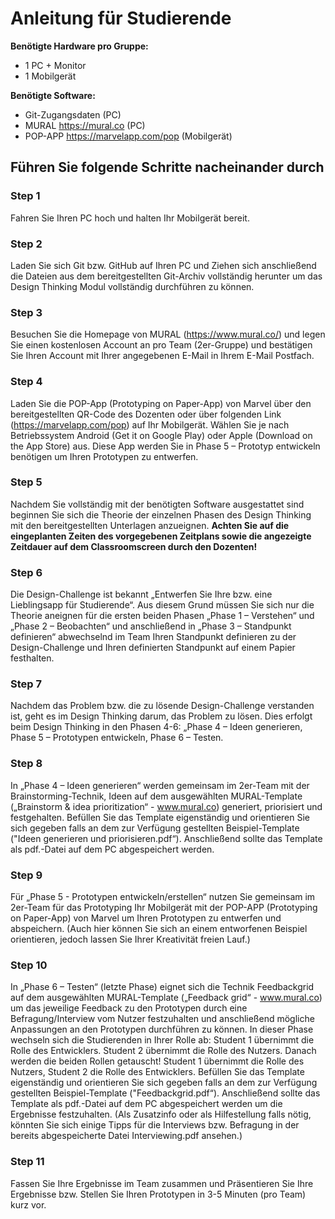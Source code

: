 

# **Anleitung für Studierende**

**Benötigte Hardware pro Gruppe:**
* 1 PC + Monitor
* 1 Mobilgerät

**Benötigte Software:**
* Git-Zugangsdaten (PC)
* MURAL https://mural.co (PC)
* POP-APP https://marvelapp.com/pop (Mobilgerät)


## Führen Sie folgende Schritte nacheinander durch

### Step 1
Fahren Sie Ihren PC hoch und halten Ihr Mobilgerät bereit.

### Step 2
Laden Sie sich Git bzw. GitHub auf Ihren PC und Ziehen sich anschließend die Dateien aus dem bereitgestellten Git-Archiv vollständig herunter um das Design Thinking Modul vollständig durchführen zu können.

### Step 3
Besuchen Sie die Homepage von MURAL (https://www.mural.co/) und legen Sie einen kostenlosen Account an pro Team (2er-Gruppe) und bestätigen Sie Ihren Account mit Ihrer angegebenen E-Mail in Ihrem E-Mail Postfach.

### Step 4
Laden Sie die POP-App (Prototyping on Paper-App) von Marvel über den bereitgestellten QR-Code des Dozenten oder über folgenden Link (https://marvelapp.com/pop)  auf Ihr Mobilgerät.
Wählen Sie je nach Betriebssystem Android (Get it on Google Play) oder Apple (Download on the App Store) aus. Diese App werden Sie in Phase 5 – Prototyp entwickeln benötigen um Ihren Prototypen zu entwerfen.

### Step 5
Nachdem Sie vollständig  mit der benötigten Software ausgestattet sind beginnen Sie sich die Theorie der einzelnen Phasen des Design Thinking  mit den bereitgestellten Unterlagen anzueignen. 
**Achten Sie auf die eingeplanten Zeiten des vorgegebenen Zeitplans sowie die angezeigte Zeitdauer auf dem Classroomscreen durch den Dozenten!**

### Step 6
Die Design-Challenge ist bekannt „Entwerfen Sie Ihre bzw. eine Lieblingsapp für Studierende“. 
Aus diesem Grund müssen Sie sich nur die Theorie aneignen für die ersten beiden Phasen „Phase 1 – Verstehen“ und „Phase 2 – Beobachten“ und anschließend in „Phase 3 – Standpunkt definieren“ abwechselnd im Team Ihren Standpunkt definieren zu der Design-Challenge und Ihren definierten Standpunkt auf einem Papier festhalten.

### Step 7
Nachdem das Problem bzw. die zu lösende Design-Challenge verstanden ist, geht es im Design Thinking darum, das Problem zu lösen. 
Dies erfolgt beim Design Thinking in den Phasen  4-6: „Phase 4 – Ideen generieren, Phase 5 – Prototypen entwickeln, Phase 6 – Testen.

### Step 8
In „Phase 4 – Ideen generieren“ werden gemeinsam im 2er-Team mit der Brainstorming-Technik, Ideen auf dem ausgewählten MURAL-Template („Brainstorm & idea prioritization“ - www.mural.co) generiert, priorisiert und festgehalten. 
Befüllen Sie das Template eigenständig und orientieren Sie sich gegeben falls an dem zur Verfügung gestellten Beispiel-Template ("Ideen generieren und priorisieren.pdf“).
Anschließend sollte das Template als pdf.-Datei auf dem PC abgespeichert werden.

### Step 9
Für „Phase 5 - Prototypen entwickeln/erstellen“ nutzen Sie gemeinsam im 2er-Team für das Prototyping Ihr Mobilgerät mit der POP-APP (Prototyping on Paper-App) von Marvel um Ihren Prototypen zu entwerfen und abspeichern. (Auch hier können Sie sich an einem entworfenen Beispiel orientieren, jedoch lassen Sie Ihrer Kreativität freien Lauf.)

### Step 10
In „Phase 6 – Testen“ (letzte Phase) eignet sich die Technik Feedbackgrid auf dem ausgewählten MURAL-Template („Feedback grid“ - www.mural.co) um das jeweilige Feedback zu den Prototypen durch eine Befragung/Interview vom Nutzer festzuhalten und anschließend mögliche Anpassungen an den Prototypen durchführen zu können.
In dieser Phase wechseln sich die Studierenden in Ihrer Rolle ab: 
Student 1 übernimmt die Rolle des Entwicklers.
Student 2 übernimmt die Rolle des Nutzers.
Danach werden die beiden Rollen getauscht!
Student 1 übernimmt die Rolle des Nutzers, Student 2 die Rolle des Entwicklers.
Befüllen Sie das Template eigenständig und orientieren Sie sich gegeben falls an dem zur Verfügung gestellten Beispiel-Template ("Feedbackgrid.pdf“).
Anschließend sollte das Template als pdf.-Datei auf dem PC abgespeichert werden um die Ergebnisse festzuhalten. 
(Als Zusatzinfo oder als Hilfestellung falls nötig, könnten Sie sich einige Tipps für die Interviews bzw. Befragung in der bereits abgespeicherte Datei Interviewing.pdf ansehen.)

### Step 11
Fassen Sie Ihre Ergebnisse im Team zusammen und Präsentieren Sie Ihre Ergebnisse bzw. Stellen Sie Ihren Prototypen in 3-5 Minuten (pro Team) kurz vor.



